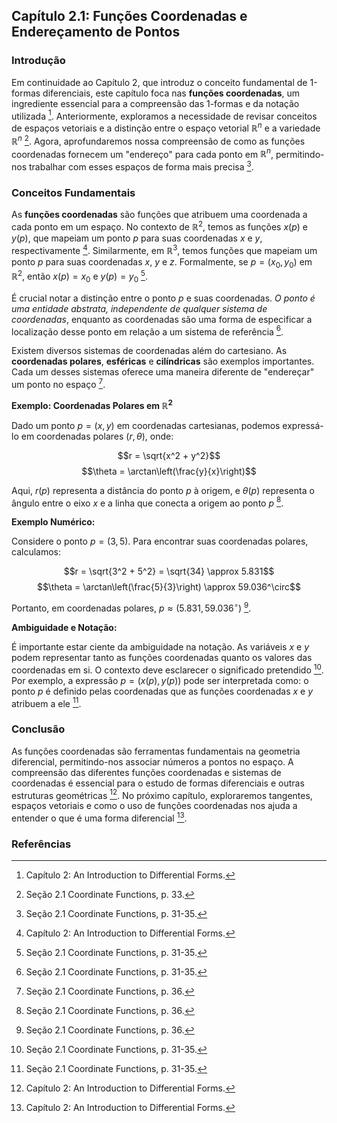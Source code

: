 ## Capítulo 2.1: Funções Coordenadas e Endereçamento de Pontos

### Introdução
Em continuidade ao Capítulo 2, que introduz o conceito fundamental de 1-formas diferenciais, este capítulo foca nas **funções coordenadas**, um ingrediente essencial para a compreensão das 1-formas e da notação utilizada [^1]. Anteriormente, exploramos a necessidade de revisar conceitos de espaços vetoriais e a distinção entre o espaço vetorial $\mathbb{R}^n$ e a variedade $\mathbb{R}^n$ [^7]. Agora, aprofundaremos nossa compreensão de como as funções coordenadas fornecem um "endereço" para cada ponto em $\mathbb{R}^n$, permitindo-nos trabalhar com esses espaços de forma mais precisa [^5].

### Conceitos Fundamentais

As **funções coordenadas** são funções que atribuem uma coordenada a cada ponto em um espaço. No contexto de $\mathbb{R}^2$, temos as funções $x(p)$ e $y(p)$, que mapeiam um ponto $p$ para suas coordenadas $x$ e $y$, respectivamente [^1]. Similarmente, em $\mathbb{R}^3$, temos funções que mapeiam um ponto $p$ para suas coordenadas $x$, $y$ e $z$. Formalmente, se $p = (x_0, y_0)$ em $\mathbb{R}^2$, então $x(p) = x_0$ e $y(p) = y_0$ [^5].

É crucial notar a distinção entre o ponto $p$ e suas coordenadas. *O ponto é uma entidade abstrata, independente de qualquer sistema de coordenadas*, enquanto as coordenadas são uma forma de especificar a localização desse ponto em relação a um sistema de referência [^5].

Existem diversos sistemas de coordenadas além do cartesiano. As **coordenadas polares**, **esféricas** e **cilíndricas** são exemplos importantes. Cada um desses sistemas oferece uma maneira diferente de "endereçar" um ponto no espaço [^6].

**Exemplo: Coordenadas Polares em $\mathbb{R}^2$**

Dado um ponto $p = (x, y)$ em coordenadas cartesianas, podemos expressá-lo em coordenadas polares $(r, \theta)$, onde:

$$r = \sqrt{x^2 + y^2}$$
$$\theta = \arctan\left(\frac{y}{x}\right)$$

Aqui, $r(p)$ representa a distância do ponto $p$ à origem, e $\theta(p)$ representa o ângulo entre o eixo $x$ e a linha que conecta a origem ao ponto $p$ [^6].

**Exemplo Numérico:**

Considere o ponto $p = (3, 5)$. Para encontrar suas coordenadas polares, calculamos:

$$r = \sqrt{3^2 + 5^2} = \sqrt{34} \approx 5.831$$
$$\theta = \arctan\left(\frac{5}{3}\right) \approx 59.036^\circ$$

Portanto, em coordenadas polares, $p \approx (5.831, 59.036^\circ)$ [^6].

**Ambiguidade e Notação:**

É importante estar ciente da ambiguidade na notação. As variáveis $x$ e $y$ podem representar tanto as funções coordenadas quanto os valores das coordenadas em si. O contexto deve esclarecer o significado pretendido [^5]. Por exemplo, a expressão $p = (x(p), y(p))$ pode ser interpretada como: o ponto $p$ é definido pelas coordenadas que as funções coordenadas $x$ e $y$ atribuem a ele [^5].

### Conclusão

As funções coordenadas são ferramentas fundamentais na geometria diferencial, permitindo-nos associar números a pontos no espaço. A compreensão das diferentes funções coordenadas e sistemas de coordenadas é essencial para o estudo de formas diferenciais e outras estruturas geométricas [^1]. No próximo capítulo, exploraremos tangentes, espaços vetoriais e como o uso de funções coordenadas nos ajuda a entender o que é uma forma diferencial [^1].

### Referências
[^1]: Capítulo 2: An Introduction to Differential Forms.
[^5]: Seção 2.1 Coordinate Functions, p. 31-35.
[^6]: Seção 2.1 Coordinate Functions, p. 36.
[^7]: Seção 2.1 Coordinate Functions, p. 33.

<!-- END -->